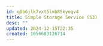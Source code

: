```yaml
---
id: q0b6jlk7vxt5lmb85kyeqv4
title: Simple Storage Service (S3)
desc: ""
updated: 2024-12-15T22:35
created: 1656683126714
---
```


